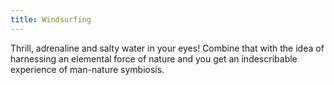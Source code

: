 ```yaml
---
title: Windsurfing
---
```

Thrill, adrenaline and salty water in your eyes! Combine that with the idea of harnessing an elemental force of nature and you get an indescribable experience of man-nature symbiosis.